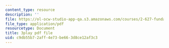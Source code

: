 ```yaml
---
content_type: resource
description: ''
file: https://ol-ocw-studio-app-qa.s3.amazonaws.com/courses/2-627-fundamentals-of-photovoltaics-fall-2013/c9db55b72aff4e73be663d8ce12af3c3_W1Wh00CQ-Vc.pdf
file_type: application/pdf
resourcetype: Document
title: 3play pdf file
uid: c9db55b7-2aff-4e73-be66-3d8ce12af3c3
---
```

